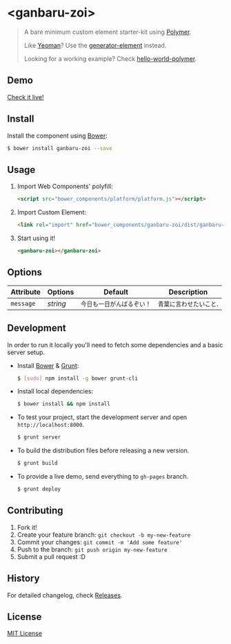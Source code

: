 # &lt;ganbaru-zoi&gt;

> A bare minimum custom element starter-kit using [Polymer](http://www.polymer-project.org/).
>
> Like [Yeoman](http://yeoman.io/)? Use the [generator-element](https://www.npmjs.org/package/generator-element) instead.
>
> Looking for a working example? Check [hello-world-polymer](https://github.com/webcomponents/hello-world-polymer).

## Demo

[Check it live!](http://sisidovski.github.io/zoi)


## Install

Install the component using [Bower](http://bower.io/):

```sh
$ bower install ganbaru-zoi --save
```

## Usage

1. Import Web Components' polyfill:

    ```html
    <script src="bower_components/platform/platform.js"></script>
    ```

2. Import Custom Element:

    ```html
    <link rel="import" href="bower_components/ganbaru-zoi/dist/ganbaru-zoi.html">
    ```

3. Start using it!

    ```html
    <ganbaru-zoi></ganbaru-zoi>
    ```

## Options

Attribute         | Options     | Default                           | Description
---               | ---         | ---                               | ---
`message`         | *string*    | `今日も一日がんばるぞい！`        | `青葉に言わせたいこと`.

## Development

In order to run it locally you'll need to fetch some dependencies and a basic server setup.

* Install [Bower](http://bower.io/) & [Grunt](http://gruntjs.com/):

    ```sh
    $ [sudo] npm install -g bower grunt-cli
    ```

* Install local dependencies:

    ```sh
    $ bower install && npm install
    ```

* To test your project, start the development server and open `http://localhost:8000`.

    ```sh
    $ grunt server
    ```

* To build the distribution files before releasing a new version.

    ```sh
    $ grunt build
    ```

* To provide a live demo, send everything to `gh-pages` branch.

    ```sh
    $ grunt deploy
    ```

## Contributing

1. Fork it!
2. Create your feature branch: `git checkout -b my-new-feature`
3. Commit your changes: `git commit -m 'Add some feature'`
4. Push to the branch: `git push origin my-new-feature`
5. Submit a pull request :D

## History

For detailed changelog, check [Releases](https://github.com/sisidovski/zoi/releases).

## License

[MIT License](http://opensource.org/licenses/MIT)
